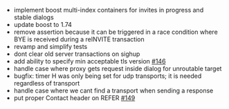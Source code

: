 * implement boost multi-index containers for invites in progress and stable dialogs
* update boost to 1.74
* remove assertion because it can be triggered in a race condition where BYE is received during a reINVITE transaction
* revamp and simplify tests
* dont clear old server transactions on sighup
* add ability to specify min acceptable tls version [#146](https://github.com/davehorton/drachtio-server/issues/146)
* handle case where proxy gets request inside dialog for unroutable target
* bugfix: timer H was only being set for udp transports; it is needed regardless of transport
* handle case where we cant find a transport when sending a response
* put proper Contact header on REFER [#149](https://github.com/davehorton/drachtio-server/issues/149)